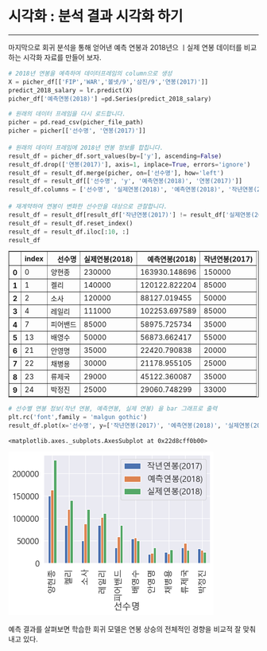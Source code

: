 
# 시각화 : 분석 결과 시각화 하기
---
마지막으로 회귀 분석을 통해 얻어낸 예측 연봉과 2018년으 ㅣ실제 연봉 데이터를 비교하는 시각화 자료를 만들어 보자.


```python
# 2018년 연봉을 예측하여 데이터프레임의 column으로 생성
X = picher_df[['FIP','WAR','볼넷/9','삼진/9','연봉(2017)']]
predict_2018_salary = lr.predict(X)
picher_df['예측연봉(2018)'] =pd.Series(predict_2018_salary)
```


```python
# 원래의 데이터 프레임을 다시 로드합니다.
picher = pd.read_csv(picher_file_path)
picher = picher[['선수명', '연봉(2017)']]

# 원래의 데이터 프레임에 2018년 연봉 정보를 합칩니다.
result_df = picher_df.sort_values(by=['y'], ascending=False)
result_df.drop(['연봉(2017)'], axis=1, inplace=True, errors='ignore')
result_df = result_df.merge(picher, on=['선수명'], how='left')
result_df = result_df[['선수명', 'y', '예측연봉(2018)', '연봉(2017)']]
result_df.columns = ['선수명', '실제연봉(2018)', '예측연봉(2018)', '작년연봉(2017)']

# 재계약하여 연봉이 변화한 선수만을 대상으로 관찰합니다.
result_df = result_df[result_df['작년연봉(2017)'] != result_df['실제연봉(2018)']]
result_df = result_df.reset_index()
result_df = result_df.iloc[:10, :]
result_df
```




<div>
<style scoped>
    .dataframe tbody tr th:only-of-type {
        vertical-align: middle;
    }

    .dataframe tbody tr th {
        vertical-align: top;
    }

    .dataframe thead th {
        text-align: right;
    }
</style>
<table border="1" class="dataframe">
  <thead>
    <tr style="text-align: right;">
      <th></th>
      <th>index</th>
      <th>선수명</th>
      <th>실제연봉(2018)</th>
      <th>예측연봉(2018)</th>
      <th>작년연봉(2017)</th>
    </tr>
  </thead>
  <tbody>
    <tr>
      <th>0</th>
      <td>0</td>
      <td>양현종</td>
      <td>230000</td>
      <td>163930.148696</td>
      <td>150000</td>
    </tr>
    <tr>
      <th>1</th>
      <td>1</td>
      <td>켈리</td>
      <td>140000</td>
      <td>120122.822204</td>
      <td>85000</td>
    </tr>
    <tr>
      <th>2</th>
      <td>2</td>
      <td>소사</td>
      <td>120000</td>
      <td>88127.019455</td>
      <td>50000</td>
    </tr>
    <tr>
      <th>3</th>
      <td>4</td>
      <td>레일리</td>
      <td>111000</td>
      <td>102253.697589</td>
      <td>85000</td>
    </tr>
    <tr>
      <th>4</th>
      <td>7</td>
      <td>피어밴드</td>
      <td>85000</td>
      <td>58975.725734</td>
      <td>35000</td>
    </tr>
    <tr>
      <th>5</th>
      <td>13</td>
      <td>배영수</td>
      <td>50000</td>
      <td>56873.662417</td>
      <td>55000</td>
    </tr>
    <tr>
      <th>6</th>
      <td>21</td>
      <td>안영명</td>
      <td>35000</td>
      <td>22420.790838</td>
      <td>20000</td>
    </tr>
    <tr>
      <th>7</th>
      <td>22</td>
      <td>채병용</td>
      <td>30000</td>
      <td>21178.955105</td>
      <td>25000</td>
    </tr>
    <tr>
      <th>8</th>
      <td>23</td>
      <td>류제국</td>
      <td>29000</td>
      <td>45122.360087</td>
      <td>35000</td>
    </tr>
    <tr>
      <th>9</th>
      <td>24</td>
      <td>박정진</td>
      <td>25000</td>
      <td>29060.748299</td>
      <td>33000</td>
    </tr>
  </tbody>
</table>
</div>




```python
# 선수별 연봉 정보(작년 연봉, 예측연봉, 실제 연봉) 을 bar 그래프로 출력
plt.rc('font',family = 'malgun gothic')
result_df.plot(x='선수명', y=['작년연봉(2017)', '예측연봉(2018)', '실제연봉(2018)'], kind="bar")
```




    <matplotlib.axes._subplots.AxesSubplot at 0x22d8cff0b00>




![png](output_3_1.png)


예측 결과를 살펴보면 학습한 회귀 모델은 연봉 상승의 전체적인 경향을 비교적 잘 맞춰내고 있다.

